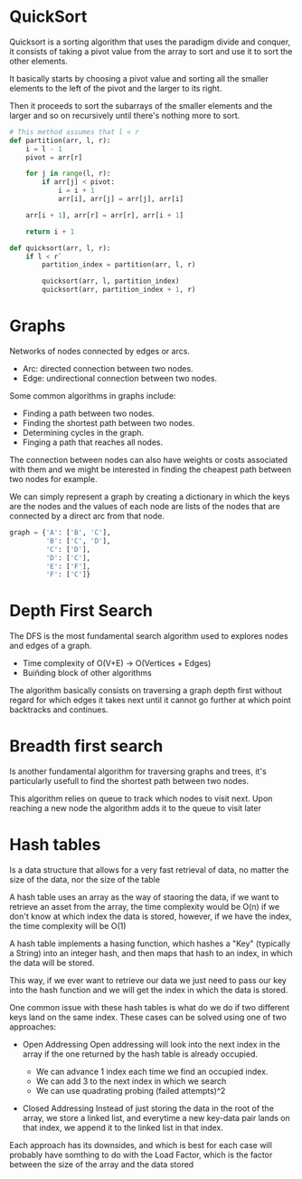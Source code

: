 # QuickSort

Quicksort is a sorting algorithm that uses the paradigm divide and conquer, it consists of taking a pivot value from the array to sort and use it to sort the other elements.

It basically starts by choosing a pivot value and sorting all the smaller elements to the left of the pivot and the larger to its right.

Then it proceeds to sort the subarrays of the smaller elements and the larger and so on recursively until there's nothing more to sort.

```py
# This method assumes that l < r
def partition(arr, l, r):
    i = l - 1
    pivot = arr[r]

    for j in range(l, r):
        if arr[j] < pivot:
            i = i + 1
            arr[i], arr[j] = arr[j], arr[i]

    arr[i + 1], arr[r] = arr[r], arr[i + 1]

    return i + 1

def quicksort(arr, l, r):
    if l < r`
        partition_index = partition(arr, l, r)

        quicksort(arr, l, partition_index)
        quicksort(arr, partition_index + 1, r)

```

# Graphs
Networks of nodes connected by edges or arcs. 

- Arc: directed connection between two nodes.
- Edge: undirectional connection between two nodes.

Some common algorithms in graphs include:
- Finding a path between two nodes.
- Finding the shortest path between two nodes.
- Determining cycles in the graph.
- Finging a path that reaches all nodes.

The connection between nodes can also have weights or costs associated with them and we might be interested in finding the cheapest path between two nodes for example.

We can simply represent a graph by creating a dictionary in which the keys are the nodes and the values of each node are lists of the nodes that are connected by a direct arc from that node.

```py
graph = {'A': ['B', 'C'],
         'B': ['C', 'D'],
         'C': ['D'],
         'D': ['C'],
         'E': ['F'],
         'F': ['C']}
```

# Depth First Search
 
The DFS is the most fundamental search algorithm used to explores nodes and edges of a graph.

- Time complexity of O(V+E) -> O(Vertices + Edges)
- Buiñding block of other algorithms

The algorithm basically consists on traversing a graph depth first without regard for which edges it takes next until it cannot go further at which point backtracks and continues.


# Breadth first search

Is another fundamental algorithm for traversing graphs and trees, it's particularly usefull to find the shortest path between two nodes.

This algorithm relies on queue to track which nodes to visit next. Upon reaching a new node the algorithm adds it to the queue to visit later


# Hash tables
Is a data structure that allows for a very fast retrieval of data, no matter the size of the data, nor the size of the table

A hash table uses an array as the way of staoring the data, if we want to retrieve an asset from the array, the time complexity would be O(n) if we don't know at which index the data is stored, however, if we have the index, the time complexity will be O(1)

A hash table implements a hasing function, which hashes a "Key" (typically a String) into an integer hash, and then maps that hash to an index, in which the data will be stored.

This way, if we ever want to retrieve our data we just need to pass our key into the hash function and we will get the index in which the data is stored.

One common issue with these hash tables is what do we do if two different keys land on the same index. These cases can be solved using one of two approaches:

- Open Addressing
  Open addressing will look into the next index in the array if the one returned by the hash table is already occupied.

  - We can advance 1 index each time we find an occupied index.
  - We can add 3 to the next index in which we search
  - We can use quadrating probing (failed attempts)^2

- Closed Addressing
  Instead of just storing the data in the root of the array, we store a linked list, and everytime a new key-data pair lands on that index, we append it to the linked list in that index.

Each approach has its downsides, and which is best for each case will probably have somthing to do with the Load Factor, which is the factor between the size of the array and the data stored

